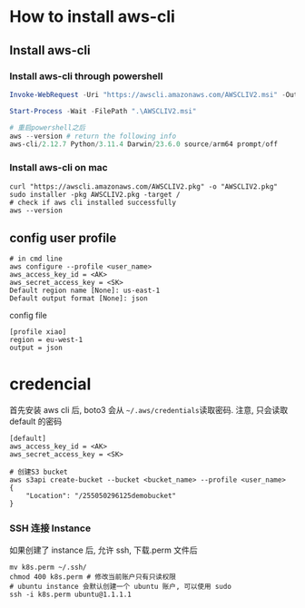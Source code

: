 # How to install aws-cli
## Install aws-cli
### Install aws-cli through powershell
```powershell
Invoke-WebRequest -Uri "https://awscli.amazonaws.com/AWSCLIV2.msi" -OutFile "AWSCLIV2.msi"

Start-Process -Wait -FilePath ".\AWSCLIV2.msi"

# 重启powershell之后
aws --version # return the following info
aws-cli/2.12.7 Python/3.11.4 Darwin/23.6.0 source/arm64 prompt/off

```
### Install aws-cli on mac
```shell
curl "https://awscli.amazonaws.com/AWSCLIV2.pkg" -o "AWSCLIV2.pkg"
sudo installer -pkg AWSCLIV2.pkg -target /
# check if aws cli installed successfully
aws --version
```
## config user profile
```shell
# in cmd line
aws configure --profile <user_name>
aws_access_key_id = <AK>
aws_secret_access_key = <SK>
Default region name [None]: us-east-1
Default output format [None]: json
```
config file
```shell
[profile xiao]
region = eu-west-1
output = json
```

# credencial

首先安装 aws cli 后, boto3 会从 `~/.aws/credentials`读取密码. 注意, 只会读取 default 的密码

```
[default] 
aws_access_key_id = <AK>
aws_secret_access_key = <SK>
```

```shell
# 创建S3 bucket
aws s3api create-bucket --bucket <bucket_name> --profile <user_name>
{
    "Location": "/255050296125demobucket"
}
```

### SSH 连接 Instance

如果创建了 instance 后, 允许 ssh, 下载.perm 文件后
```shell
mv k8s.perm ~/.ssh/
chmod 400 k8s.perm # 修改当前账户只有只读权限
# ubuntu instance 会默认创建一个 ubuntu 账户, 可以使用 sudo
ssh -i k8s.perm ubuntu@1.1.1.1
```